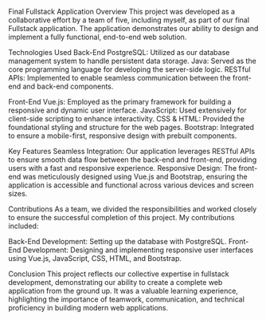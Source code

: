 Final Fullstack Application
Overview
This project was developed as a collaborative effort by a team of five, including myself, as part of our final Fullstack application. The application demonstrates our ability to design and implement a fully functional, end-to-end web solution.

Technologies Used
Back-End
PostgreSQL: Utilized as our database management system to handle persistent data storage.
Java: Served as the core programming language for developing the server-side logic.
RESTful APIs: Implemented to enable seamless communication between the front-end and back-end components.

Front-End
Vue.js: Employed as the primary framework for building a responsive and dynamic user interface.
JavaScript: Used extensively for client-side scripting to enhance interactivity.
CSS & HTML: Provided the foundational styling and structure for the web pages.
Bootstrap: Integrated to ensure a mobile-first, responsive design with prebuilt components.

Key Features
Seamless Integration: Our application leverages RESTful APIs to ensure smooth data flow between the back-end and front-end, providing users with a fast and responsive experience.
Responsive Design: The front-end was meticulously designed using Vue.js and Bootstrap, ensuring the application is accessible and functional across various devices and screen sizes.

Contributions
As a team, we divided the responsibilities and worked closely to ensure the successful completion of this project. My contributions included:

Back-End Development: Setting up the database with PostgreSQL.
Front-End Development: Designing and implementing responsive user interfaces using Vue.js, JavaScript, CSS, HTML, and Bootstrap.

Conclusion
This project reflects our collective expertise in fullstack development, demonstrating our ability to create a complete web application from the ground up. It was a valuable learning experience, highlighting the importance of teamwork, communication, and technical proficiency in building modern web applications.
